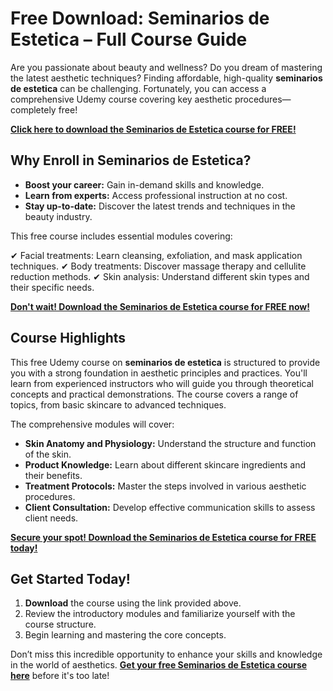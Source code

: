 # Free Download: Seminarios de Estetica – Full Course Guide

Are you passionate about beauty and wellness? Do you dream of mastering the latest aesthetic techniques? Finding affordable, high-quality **seminarios de estetica** can be challenging. Fortunately, you can access a comprehensive Udemy course covering key aesthetic procedures—completely free!

[**Click here to download the Seminarios de Estetica course for FREE!**](https://udemywork.com/seminarios-de-estetica)

## Why Enroll in Seminarios de Estetica?

*   **Boost your career:** Gain in-demand skills and knowledge.
*   **Learn from experts:** Access professional instruction at no cost.
*   **Stay up-to-date:** Discover the latest trends and techniques in the beauty industry.

This free course includes essential modules covering:

✔ Facial treatments: Learn cleansing, exfoliation, and mask application techniques.
✔ Body treatments: Discover massage therapy and cellulite reduction methods.
✔ Skin analysis: Understand different skin types and their specific needs.

[**Don't wait! Download the Seminarios de Estetica course for FREE now!**](https://udemywork.com/seminarios-de-estetica)

## Course Highlights

This free Udemy course on **seminarios de estetica** is structured to provide you with a strong foundation in aesthetic principles and practices. You'll learn from experienced instructors who will guide you through theoretical concepts and practical demonstrations. The course covers a range of topics, from basic skincare to advanced techniques.

The comprehensive modules will cover:

*   **Skin Anatomy and Physiology:** Understand the structure and function of the skin.
*   **Product Knowledge:** Learn about different skincare ingredients and their benefits.
*   **Treatment Protocols:** Master the steps involved in various aesthetic procedures.
*   **Client Consultation:** Develop effective communication skills to assess client needs.

[**Secure your spot! Download the Seminarios de Estetica course for FREE today!**](https://udemywork.com/seminarios-de-estetica)

## Get Started Today!

1.  **Download** the course using the link provided above.
2.  Review the introductory modules and familiarize yourself with the course structure.
3.  Begin learning and mastering the core concepts.

Don’t miss this incredible opportunity to enhance your skills and knowledge in the world of aesthetics. **[Get your free Seminarios de Estetica course here](https://udemywork.com/seminarios-de-estetica)** before it's too late!
